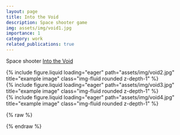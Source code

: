 ```yaml
---
layout: page
title: Into the Void
description: Space shooter game
img: assets/img/void1.jpg
importance: 1
category: work
related_publications: true
---
```


Space
shooter <a href="https://play.google.com/store/apps/details?id=com.gameupafrica.IntoTheVoid&pcampaignid=web_share">Into
the Void</a>


<div class="row">
    <div class="col-sm mt-3 mt-md-0">
        {% include figure.liquid loading="eager" path="assets/img/void2.jpg" title="example image" class="img-fluid rounded z-depth-1" %}
    </div>
    <div class="col-sm mt-3 mt-md-0">
        {% include figure.liquid loading="eager" path="assets/img/void3.jpg" title="example image" class="img-fluid rounded z-depth-1" %}
    </div>
    <div class="col-sm mt-3 mt-md-0">
        {% include figure.liquid loading="eager" path="assets/img/void4.jpg" title="example image" class="img-fluid rounded z-depth-1" %}
    </div>
</div>

{% raw %}

{% endraw %}
